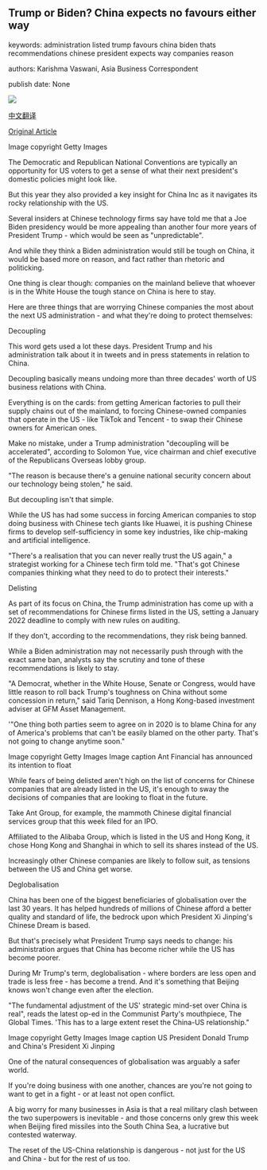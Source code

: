 ## Trump or Biden? China expects no favours either way

keywords: administration listed trump favours china biden thats recommendations chinese president expects way companies reason

authors: Karishma Vaswani, Asia Business Correspondent

publish date: None

![](https://ichef.bbci.co.uk/news/1024/branded_news/9455/production/_114137973_trumpbiden.jpg)

[中文翻译](Trump%20or%20Biden%3F%20China%20expects%20no%20favours%20either%20way_zh.md)

[Original Article](https://www.bbc.com/news/business-53928783)

Image copyright Getty Images

The Democratic and Republican National Conventions are typically an opportunity for US voters to get a sense of what their next president's domestic policies might look like.

But this year they also provided a key insight for China Inc as it navigates its rocky relationship with the US.

Several insiders at Chinese technology firms say have told me that a Joe Biden presidency would be more appealing than another four more years of President Trump - which would be seen as "unpredictable".

And while they think a Biden administration would still be tough on China, it would be based more on reason, and fact rather than rhetoric and politicking.

One thing is clear though: companies on the mainland believe that whoever is in the White House the tough stance on China is here to stay.

Here are three things that are worrying Chinese companies the most about the next US administration - and what they're doing to protect themselves:

Decoupling

This word gets used a lot these days. President Trump and his administration talk about it in tweets and in press statements in relation to China.

Decoupling basically means undoing more than three decades' worth of US business relations with China.

Everything is on the cards: from getting American factories to pull their supply chains out of the mainland, to forcing Chinese-owned companies that operate in the US - like TikTok and Tencent - to swap their Chinese owners for American ones.

Make no mistake, under a Trump administration "decoupling will be accelerated", according to Solomon Yue, vice chairman and chief executive of the Republicans Overseas lobby group.

"The reason is because there's a genuine national security concern about our technology being stolen," he said.

But decoupling isn't that simple.

While the US has had some success in forcing American companies to stop doing business with Chinese tech giants like Huawei, it is pushing Chinese firms to develop self-sufficiency in some key industries, like chip-making and artificial intelligence.

"There's a realisation that you can never really trust the US again," a strategist working for a Chinese tech firm told me. "That's got Chinese companies thinking what they need to do to protect their interests."

Delisting

As part of its focus on China, the Trump administration has come up with a set of recommendations for Chinese firms listed in the US, setting a January 2022 deadline to comply with new rules on auditing.

If they don't, according to the recommendations, they risk being banned.

While a Biden administration may not necessarily push through with the exact same ban, analysts say the scrutiny and tone of these recommendations is likely to stay.

"A Democrat, whether in the White House, Senate or Congress, would have little reason to roll back Trump's toughness on China without some concession in return," said Tariq Dennison, a Hong Kong-based investment adviser at GFM Asset Management.

'"One thing both parties seem to agree on in 2020 is to blame China for any of America's problems that can't be easily blamed on the other party. That's not going to change anytime soon."

Image copyright Getty Images Image caption Ant Financial has announced its intention to float

While fears of being delisted aren't high on the list of concerns for Chinese companies that are already listed in the US, it's enough to sway the decisions of companies that are looking to float in the future.

Take Ant Group, for example, the mammoth Chinese digital financial services group that this week filed for an IPO.

Affiliated to the Alibaba Group, which is listed in the US and Hong Kong, it chose Hong Kong and Shanghai in which to sell its shares instead of the US.

Increasingly other Chinese companies are likely to follow suit, as tensions between the US and China get worse.

Deglobalisation

China has been one of the biggest beneficiaries of globalisation over the last 30 years. It has helped hundreds of millions of Chinese afford a better quality and standard of life, the bedrock upon which President Xi Jinping's Chinese Dream is based.

But that's precisely what President Trump says needs to change: his administration argues that China has become richer while the US has become poorer.

During Mr Trump's term, deglobalisation - where borders are less open and trade is less free - has become a trend. And it's something that Beijing knows won't change even after the election.

"The fundamental adjustment of the US' strategic mind-set over China is real", reads the latest op-ed in the Communist Party's mouthpiece, The Global Times. 'This has to a large extent reset the China-US relationship."

Image copyright Getty Images Image caption US President Donald Trump and China's President Xi Jinping

One of the natural consequences of globalisation was arguably a safer world.

If you're doing business with one another, chances are you're not going to want to get in a fight - or at least not open conflict.

A big worry for many businesses in Asia is that a real military clash between the two superpowers is inevitable - and those concerns only grew this week when Beijing fired missiles into the South China Sea, a lucrative but contested waterway.

The reset of the US-China relationship is dangerous - not just for the US and China - but for the rest of us too.